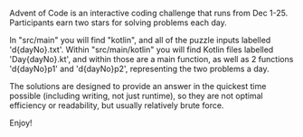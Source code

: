 Advent of Code is an interactive coding challenge that runs from Dec 1-25. Participants earn two stars for solving problems each day.

In "src/main" you will find "kotlin", and all of the puzzle inputs labelled 'd{dayNo}.txt'. Within "src/main/kotlin" you will find Kotlin files labelled 'Day{dayNo}.kt', and within those are a main function, as well as 2 functions 'd{dayNo}p1' and 'd{dayNo}p2', representing the two problems a day. 

The solutions are designed to provide an answer in the quickest time possible (including writing, not just runtime), so they are not optimal efficiency or readability, but usually relatively brute force.

Enjoy!
